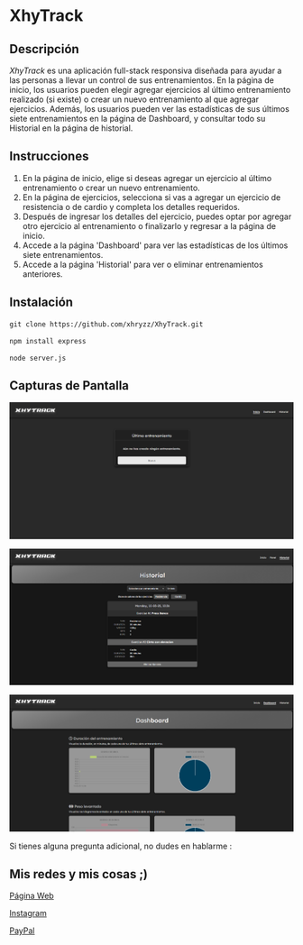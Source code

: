 # XhyTrack

## Descripción
*XhyTrack* es una aplicación full-stack responsiva diseñada para ayudar a las personas a llevar un control de sus entrenamientos. En la página de inicio, los usuarios pueden elegir agregar ejercicios al último entrenamiento realizado (si existe) o crear un nuevo entrenamiento al que agregar ejercicios. Además, los usuarios pueden ver las estadísticas de sus últimos siete entrenamientos en la página de Dashboard, y consultar todo su Historial en la página de historial.



## Instrucciones
1. En la página de inicio, elige si deseas agregar un ejercicio al último entrenamiento o crear un nuevo entrenamiento.
2. En la página de ejercicios, selecciona si vas a agregar un ejercicio de resistencia o de cardio y completa los detalles requeridos.
3. Después de ingresar los detalles del ejercicio, puedes optar por agregar otro ejercicio al entrenamiento o finalizarlo y regresar a la página de inicio.
4. Accede a la página 'Dashboard' para ver las estadísticas de los últimos siete entrenamientos.
5. Accede a la página 'Historial' para ver o eliminar entrenamientos anteriores.



## Instalación

```
git clone https://github.com/xhryzz/XhyTrack.git
```

```
npm install express
```
```
node server.js
```



## Capturas de Pantalla


![Página de inicio de XhyTrack](public/images/fotos/1.png)

![Página de ejercicios de XhyTrack](public/images/fotos/2.png)

![Página de Dashboard de XhyTrack](public/images/fotos/3.png)



Si tienes alguna pregunta adicional, no dudes en hablarme :

 
## Mis redes y mis cosas ;)

[Página Web](https://xhryzz.github.io/web/)

[Instagram](https://www.instagram.com/chriismartinezz/)

[PayPal](http://paypal.com/paypalme/chriismartinezz)
